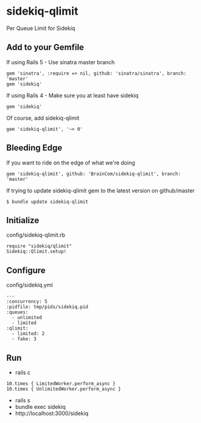 # sidekiq-qlimit
Per Queue Limit for Sidekiq

Add to your Gemfile
-------------------
If using Rails 5 - Use sinatra master branch
```
gem 'sinatra', :require => nil, github: 'sinatra/sinatra', branch: 'master'
gem 'sidekiq'
```

If using Rails 4 - Make sure you at least have sidekiq
```
gem 'sidekiq'
```

Of course, add sidekiq-qlimit
```
gem 'sidekiq-qlimit', '~> 0'
```

Bleeding Edge
-------------------
If you want to ride on the edge of what we're doing
```
gem 'sidekiq-qlimit', github: 'BrainCom/sidekiq-qlimit', branch: 'master'
```

If trying to update sidekiq-qlimit gem to the latest version on github/master
```
$ bundle update sidekiq-qlimit
```


Initialize
-------------
config/sidekiq-qlimit.rb
```
require "sidekiq/qlimit"
Sidekiq::Qlimit.setup!
```


Configure
-------------
config/sidekiq.yml
```
---
:concurrency: 5
:pidfile: tmp/pids/sidekiq.pid
:queues:
  - unlimited
  - limited
:qlimit:
  - limited: 2
  - fake: 3
```

Run
---
* rails c
```
10.times { LimitedWorker.perform_async }
10.times { UnlimitedWorker.perform_async }
```
* rails s
* bundle exec sidekiq
* http://localhost:3000/sidekiq

